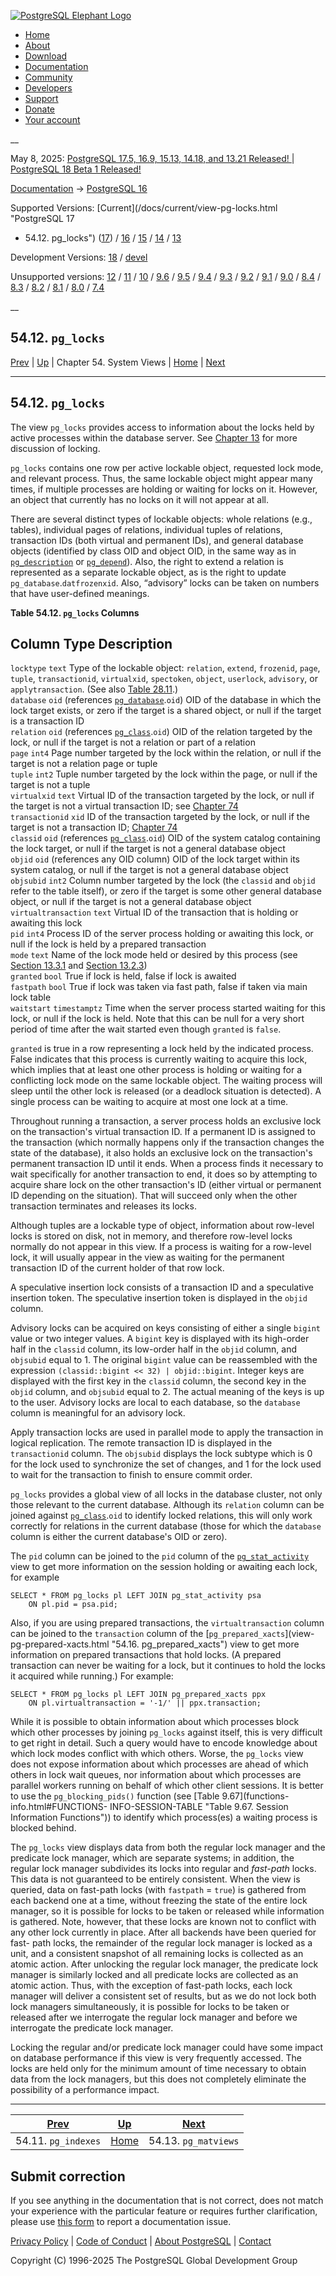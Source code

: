 [ ![PostgreSQL Elephant Logo](/media/img/about/press/elephant.png) ](/)

  * [Home](/ "Home")
  * [About](/about/ "About")
  * [Download](/download/ "Download")
  * [Documentation](/docs/ "Documentation")
  * [Community](/community/ "Community")
  * [Developers](/developer/ "Developers")
  * [Support](/support/ "Support")
  * [Donate](/about/donate/ "Donate")
  * [Your account](/account/ "Your account")

__

May 8, 2025: [ PostgreSQL 17.5, 16.9, 15.13, 14.18, and 13.21 Released! ](/about/news/postgresql-175-169-1513-1418-and-1321-released-3072/) | [ PostgreSQL 18 Beta 1 Released! ](/about/news/postgresql-18-beta-1-released-3070/)

[Documentation](/docs/ "Documentation") -> [PostgreSQL
16](/docs/16/index.html)

Supported Versions: [Current](/docs/current/view-pg-locks.html "PostgreSQL 17
- 54.12. pg_locks") ([17](/docs/17/view-pg-locks.html "PostgreSQL 17 -
54.12. pg_locks")) / [16](/docs/16/view-pg-locks.html "PostgreSQL 16 -
54.12. pg_locks") / [15](/docs/15/view-pg-locks.html "PostgreSQL 15 -
54.12. pg_locks") / [14](/docs/14/view-pg-locks.html "PostgreSQL 14 -
54.12. pg_locks") / [13](/docs/13/view-pg-locks.html "PostgreSQL 13 -
54.12. pg_locks")

Development Versions: [18](/docs/18/view-pg-locks.html "PostgreSQL 18 -
54.12. pg_locks") / [devel](/docs/devel/view-pg-locks.html "PostgreSQL devel -
54.12. pg_locks")

Unsupported versions: [12](/docs/12/view-pg-locks.html "PostgreSQL 12 -
54.12. pg_locks") / [11](/docs/11/view-pg-locks.html "PostgreSQL 11 -
54.12. pg_locks") / [10](/docs/10/view-pg-locks.html "PostgreSQL 10 -
54.12. pg_locks") / [9.6](/docs/9.6/view-pg-locks.html "PostgreSQL 9.6 -
54.12. pg_locks") / [9.5](/docs/9.5/view-pg-locks.html "PostgreSQL 9.5 -
54.12. pg_locks") / [9.4](/docs/9.4/view-pg-locks.html "PostgreSQL 9.4 -
54.12. pg_locks") / [9.3](/docs/9.3/view-pg-locks.html "PostgreSQL 9.3 -
54.12. pg_locks") / [9.2](/docs/9.2/view-pg-locks.html "PostgreSQL 9.2 -
54.12. pg_locks") / [9.1](/docs/9.1/view-pg-locks.html "PostgreSQL 9.1 -
54.12. pg_locks") / [9.0](/docs/9.0/view-pg-locks.html "PostgreSQL 9.0 -
54.12. pg_locks") / [8.4](/docs/8.4/view-pg-locks.html "PostgreSQL 8.4 -
54.12. pg_locks") / [8.3](/docs/8.3/view-pg-locks.html "PostgreSQL 8.3 -
54.12. pg_locks") / [8.2](/docs/8.2/view-pg-locks.html "PostgreSQL 8.2 -
54.12. pg_locks") / [8.1](/docs/8.1/view-pg-locks.html "PostgreSQL 8.1 -
54.12. pg_locks") / [8.0](/docs/8.0/view-pg-locks.html "PostgreSQL 8.0 -
54.12. pg_locks") / [7.4](/docs/7.4/view-pg-locks.html "PostgreSQL 7.4 -
54.12. pg_locks")

__

54.12. `pg_locks`  
---  
[Prev](view-pg-indexes.html "54.11. pg_indexes")  | [Up](views.html "Chapter 54. System Views") | Chapter 54. System Views | [Home](index.html "PostgreSQL 16.9 Documentation") |  [Next](view-pg-matviews.html "54.13. pg_matviews")  
  
* * *

## 54.12. `pg_locks` #

The view `pg_locks` provides access to information about the locks held by
active processes within the database server. See [Chapter 13](mvcc.html
"Chapter 13. Concurrency Control") for more discussion of locking.

`pg_locks` contains one row per active lockable object, requested lock mode,
and relevant process. Thus, the same lockable object might appear many times,
if multiple processes are holding or waiting for locks on it. However, an
object that currently has no locks on it will not appear at all.

There are several distinct types of lockable objects: whole relations (e.g.,
tables), individual pages of relations, individual tuples of relations,
transaction IDs (both virtual and permanent IDs), and general database objects
(identified by class OID and object OID, in the same way as in
[`pg_description`](catalog-pg-description.html "53.19. pg_description") or
[`pg_depend`](catalog-pg-depend.html "53.18. pg_depend")). Also, the right to
extend a relation is represented as a separate lockable object, as is the
right to update `pg_database`.`datfrozenxid`. Also, “advisory” locks can be
taken on numbers that have user-defined meanings.

**Table  54.12. `pg_locks` Columns**

Column Type Description  
---  
`locktype` `text` Type of the lockable object: `relation`, `extend`,
`frozenid`, `page`, `tuple`, `transactionid`, `virtualxid`, `spectoken`,
`object`, `userlock`, `advisory`, or `applytransaction`. (See also [Table
28.11](monitoring-stats.html#WAIT-EVENT-LOCK-TABLE "Table 28.11. Wait Events
of Type Lock").)  
`database` `oid` (references [`pg_database`](catalog-pg-database.html
"53.15. pg_database").`oid`) OID of the database in which the lock target
exists, or zero if the target is a shared object, or null if the target is a
transaction ID  
`relation` `oid` (references [`pg_class`](catalog-pg-class.html
"53.11. pg_class").`oid`) OID of the relation targeted by the lock, or null if
the target is not a relation or part of a relation  
`page` `int4` Page number targeted by the lock within the relation, or null if
the target is not a relation page or tuple  
`tuple` `int2` Tuple number targeted by the lock within the page, or null if
the target is not a tuple  
`virtualxid` `text` Virtual ID of the transaction targeted by the lock, or
null if the target is not a virtual transaction ID; see [Chapter
74](transactions.html "Chapter 74. Transaction Processing")  
`transactionid` `xid` ID of the transaction targeted by the lock, or null if
the target is not a transaction ID; [Chapter 74](transactions.html
"Chapter 74. Transaction Processing")  
`classid` `oid` (references [`pg_class`](catalog-pg-class.html
"53.11. pg_class").`oid`) OID of the system catalog containing the lock
target, or null if the target is not a general database object  
`objid` `oid` (references any OID column) OID of the lock target within its
system catalog, or null if the target is not a general database object  
`objsubid` `int2` Column number targeted by the lock (the `classid` and
`objid` refer to the table itself), or zero if the target is some other
general database object, or null if the target is not a general database
object  
`virtualtransaction` `text` Virtual ID of the transaction that is holding or
awaiting this lock  
`pid` `int4` Process ID of the server process holding or awaiting this lock,
or null if the lock is held by a prepared transaction  
`mode` `text` Name of the lock mode held or desired by this process (see
[Section 13.3.1](explicit-locking.html#LOCKING-TABLES "13.3.1. Table-Level
Locks") and [Section 13.2.3](transaction-iso.html#XACT-SERIALIZABLE
"13.2.3. Serializable Isolation Level"))  
`granted` `bool` True if lock is held, false if lock is awaited  
`fastpath` `bool` True if lock was taken via fast path, false if taken via
main lock table  
`waitstart` `timestamptz` Time when the server process started waiting for
this lock, or null if the lock is held. Note that this can be null for a very
short period of time after the wait started even though `granted` is `false`.  
  
  

`granted` is true in a row representing a lock held by the indicated process.
False indicates that this process is currently waiting to acquire this lock,
which implies that at least one other process is holding or waiting for a
conflicting lock mode on the same lockable object. The waiting process will
sleep until the other lock is released (or a deadlock situation is detected).
A single process can be waiting to acquire at most one lock at a time.

Throughout running a transaction, a server process holds an exclusive lock on
the transaction's virtual transaction ID. If a permanent ID is assigned to the
transaction (which normally happens only if the transaction changes the state
of the database), it also holds an exclusive lock on the transaction's
permanent transaction ID until it ends. When a process finds it necessary to
wait specifically for another transaction to end, it does so by attempting to
acquire share lock on the other transaction's ID (either virtual or permanent
ID depending on the situation). That will succeed only when the other
transaction terminates and releases its locks.

Although tuples are a lockable type of object, information about row-level
locks is stored on disk, not in memory, and therefore row-level locks normally
do not appear in this view. If a process is waiting for a row-level lock, it
will usually appear in the view as waiting for the permanent transaction ID of
the current holder of that row lock.

A speculative insertion lock consists of a transaction ID and a speculative
insertion token. The speculative insertion token is displayed in the `objid`
column.

Advisory locks can be acquired on keys consisting of either a single `bigint` value or two integer values. A `bigint` key is displayed with its high-order half in the `classid` column, its low-order half in the `objid` column, and `objsubid` equal to 1. The original `bigint` value can be reassembled with the expression `(classid::bigint << 32) | objid::bigint`. Integer keys are displayed with the first key in the `classid` column, the second key in the `objid` column, and `objsubid` equal to 2. The actual meaning of the keys is up to the user. Advisory locks are local to each database, so the `database` column is meaningful for an advisory lock.

Apply transaction locks are used in parallel mode to apply the transaction in
logical replication. The remote transaction ID is displayed in the
`transactionid` column. The `objsubid` displays the lock subtype which is 0
for the lock used to synchronize the set of changes, and 1 for the lock used
to wait for the transaction to finish to ensure commit order.

`pg_locks` provides a global view of all locks in the database cluster, not
only those relevant to the current database. Although its `relation` column
can be joined against [`pg_class`](catalog-pg-class.html
"53.11. pg_class").`oid` to identify locked relations, this will only work
correctly for relations in the current database (those for which the
`database` column is either the current database's OID or zero).

The `pid` column can be joined to the `pid` column of the
[`pg_stat_activity`](monitoring-stats.html#MONITORING-PG-STAT-ACTIVITY-VIEW
"28.2.3. pg_stat_activity") view to get more information on the session
holding or awaiting each lock, for example

    
    
    SELECT * FROM pg_locks pl LEFT JOIN pg_stat_activity psa
        ON pl.pid = psa.pid;
    

Also, if you are using prepared transactions, the `virtualtransaction` column
can be joined to the `transaction` column of the [`pg_prepared_xacts`](view-
pg-prepared-xacts.html "54.16. pg_prepared_xacts") view to get more
information on prepared transactions that hold locks. (A prepared transaction
can never be waiting for a lock, but it continues to hold the locks it
acquired while running.) For example:

    
    
    SELECT * FROM pg_locks pl LEFT JOIN pg_prepared_xacts ppx
        ON pl.virtualtransaction = '-1/' || ppx.transaction;
    

While it is possible to obtain information about which processes block which
other processes by joining `pg_locks` against itself, this is very difficult
to get right in detail. Such a query would have to encode knowledge about
which lock modes conflict with which others. Worse, the `pg_locks` view does
not expose information about which processes are ahead of which others in lock
wait queues, nor information about which processes are parallel workers
running on behalf of which other client sessions. It is better to use the
`pg_blocking_pids()` function (see [Table 9.67](functions-info.html#FUNCTIONS-
INFO-SESSION-TABLE "Table 9.67. Session Information Functions")) to identify
which process(es) a waiting process is blocked behind.

The `pg_locks` view displays data from both the regular lock manager and the
predicate lock manager, which are separate systems; in addition, the regular
lock manager subdivides its locks into regular and _fast-path_ locks. This
data is not guaranteed to be entirely consistent. When the view is queried,
data on fast-path locks (with `fastpath` = `true`) is gathered from each
backend one at a time, without freezing the state of the entire lock manager,
so it is possible for locks to be taken or released while information is
gathered. Note, however, that these locks are known not to conflict with any
other lock currently in place. After all backends have been queried for fast-
path locks, the remainder of the regular lock manager is locked as a unit, and
a consistent snapshot of all remaining locks is collected as an atomic action.
After unlocking the regular lock manager, the predicate lock manager is
similarly locked and all predicate locks are collected as an atomic action.
Thus, with the exception of fast-path locks, each lock manager will deliver a
consistent set of results, but as we do not lock both lock managers
simultaneously, it is possible for locks to be taken or released after we
interrogate the regular lock manager and before we interrogate the predicate
lock manager.

Locking the regular and/or predicate lock manager could have some impact on
database performance if this view is very frequently accessed. The locks are
held only for the minimum amount of time necessary to obtain data from the
lock managers, but this does not completely eliminate the possibility of a
performance impact.

* * *

[Prev](view-pg-indexes.html "54.11. pg_indexes")  | [Up](views.html "Chapter 54. System Views") |  [Next](view-pg-matviews.html "54.13. pg_matviews")  
---|---|---  
54.11. `pg_indexes`  | [Home](index.html "PostgreSQL 16.9 Documentation") |  54.13. `pg_matviews`  
  
## Submit correction

If you see anything in the documentation that is not correct, does not match
your experience with the particular feature or requires further clarification,
please use [this form](/account/comments/new/16/view-pg-locks.html/) to report
a documentation issue.

[Privacy Policy](/about/privacypolicy) | [Code of Conduct](/about/policies/coc/) | [About PostgreSQL](/about/) | [Contact](/about/contact/)  

Copyright (C) 1996-2025 The PostgreSQL Global Development Group

